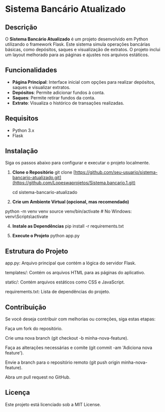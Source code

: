 # Sistema Bancário Atualizado

## Descrição

O **Sistema Bancário Atualizado** é um projeto desenvolvido em Python utilizando o framework Flask. Este sistema simula operações bancárias básicas, como depósitos, saques e visualização de extratos. O projeto inclui um layout melhorado para as páginas e ajustes nos arquivos estáticos.

## Funcionalidades

- **Página Principal**: Interface inicial com opções para realizar depósitos, saques e visualizar extratos.
- **Depósitos**: Permite adicionar fundos à conta.
- **Saques**: Permite retirar fundos da conta.
- **Extrato**: Visualiza o histórico de transações realizadas.

## Requisitos

- Python 3.x
- Flask

## Instalação

Siga os passos abaixo para configurar e executar o projeto localmente.

1. **Clone o Repositório**
   git clone [https://github.com/seu-usuario/sistema-bancario-atualizado.git](https://github.com/Lopeswaprojetos/Sistema.bancario.1.git)

   cd sistema-bancario-atualizado

2. **Crie um Ambiente Virtual (opcional, mas recomendado)**
   
python -m venv venv
source venv/bin/activate  # No Windows: venv\Scripts\activate

4. **Instale as Dependências**
pip install -r requirements.txt

5. **Execute o Projeto**
python app.py

## Estrutura do Projeto

app.py: Arquivo principal que contém a lógica do servidor Flask.

templates/: Contém os arquivos HTML para as páginas do aplicativo.

static/: Contém arquivos estáticos como CSS e JavaScript.

requirements.txt: Lista de dependências do projeto.

## Contribuição
Se você deseja contribuir com melhorias ou correções, siga estas etapas:

Faça um fork do repositório.

Crie uma nova branch (git checkout -b minha-nova-feature).

Faça as alterações necessárias e comite (git commit -am 'Adiciona nova feature').

Envie a branch para o repositório remoto (git push origin minha-nova-feature).

Abra um pull request no GitHub.

## Licença
Este projeto está licenciado sob a MIT License.

